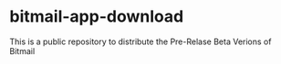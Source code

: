 # bitmail-app-download
This is a public repository to distribute the Pre-Relase Beta Verions of Bitmail
